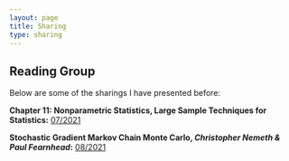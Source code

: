 ```yaml
---
layout: page
title: Sharing
type: sharing
---
```


## Reading Group

Below are some of the sharings I have presented before:


**Chapter 11: Nonparametric Statistics, Large Sample Techniques for Statistics:** [07/2021](https://mycuhk-my.sharepoint.com/:b:/r/personal/1155091975_link_cuhk_edu_hk/Documents/sharing/Nonparametric11.pdf?csf=1&web=1&e=1ub5z7)

**Stochastic Gradient Markov Chain Monte Carlo, *Christopher Nemeth & Paul Fearnhead*:** [08/2021](https://mycuhk-my.sharepoint.com/:b:/r/personal/1155091975_link_cuhk_edu_hk/Documents/sharing/SGMCMC.pdf?csf=1&web=1&e=k53IUb)
